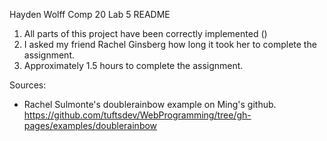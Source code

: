 Hayden Wolff
Comp 20
Lab 5
README

1) All parts of this project have been correctly implemented ()
2) I asked my friend Rachel Ginsberg how long it took her to complete the assignment.
3) Approximately 1.5 hours to complete the assignment.

Sources:
* Rachel Sulmonte's doublerainbow example on Ming's github. https://github.com/tuftsdev/WebProgramming/tree/gh-pages/examples/doublerainbow